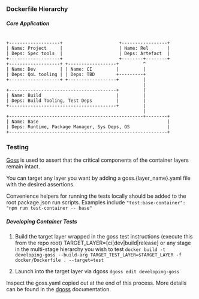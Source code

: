 ### Dockerfile Hierarchy

##### Core Application

```
                                          
+-------------------+                     +-----------------+
| Name: Project     |                     | Name: Rel       |
| Deps: Spec tools  |                     | Deps: Artefact  |
+-------------------+                     +--------+--------+
+-------------------+ +------------------+         ^
| Name: Dev         | | Name: CI         |         |
| Deps: QoL tooling | | Deps: TBD        +---------+
+-------------------+ +------------------+         |
                                                   |
+----------------------------------------+         |
| Name: Build                            |         |
| Deps: Build Tooling, Test Deps         |         |
+----------------------------------------+         |
                                                   |
+--------------------------------------------------+--------+
| Name: Base                                                |
| Deps: Runtime, Package Manager, Sys Deps, OS              |
+-----------------------------------------------------------+

```

### Testing

[Goss](https://github.com/aelsabbahy/goss) is used to assert that the critical components of the container layers remain intact.

You can target any layer you want by adding a goss.{layer_name}.yaml file with the desired assertions.

Convenience helpers for running the tests locally should be added to the root package.json run scripts.
Examples include `"test:base-container": "npm run test-container -- base"`

##### Developing Container Tests

1. Build the target layer wrapped in the goss test instructions (execute this from the repo root)
TARGET_LAYER=[ci|dev|build|release] or any stage in the multi-stage hierarchy you wish to test
`docker build -t developing-goss --build-arg TARGET_TEST_LAYER=$TARGET_LAYER -f docker/Dockerfile . --target=test`

2. Launch into the target layer via dgoss
`dgoss edit developing-goss`

Inspect the goss.yaml copied out at the end of this process.
More details can be found in the [dgoss](https://github.com/aelsabbahy/goss/tree/master/extras/dgoss) documentation.